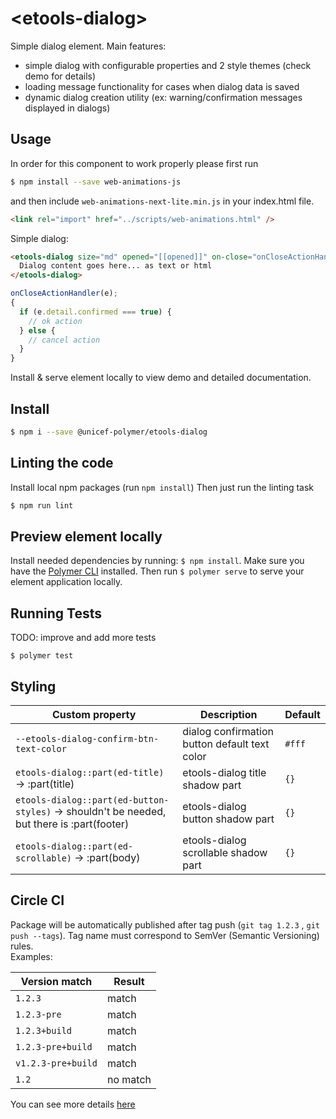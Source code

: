 # \<etools-dialog\>

Simple dialog element.
Main features:

- simple dialog with configurable properties and 2 style themes (check demo for details)
- loading message functionality for cases when dialog data is saved
- dynamic dialog creation utility (ex: warning/confirmation messages displayed in dialogs)

## Usage

In order for this component to work properly please first run

```bash
$ npm install --save web-animations-js
```

and then include `web-animations-next-lite.min.js` in your index.html file.

```html
<link rel="import" href="../scripts/web-animations.html" />
```

Simple dialog:

```html
<etools-dialog size="md" opened="[[opened]]" on-close="onCloseActionHandler" dialog-title="Some title">
  Dialog content goes here... as text or html
</etools-dialog>
```

```javascript
onCloseActionHandler(e);
{
  if (e.detail.confirmed === true) {
    // ok action
  } else {
    // cancel action
  }
}
```

Install & serve element locally to view demo and detailed documentation.

## Install

```bash
$ npm i --save @unicef-polymer/etools-dialog
```

## Linting the code

Install local npm packages (run `npm install`)
Then just run the linting task

```bash
$ npm run lint
```

## Preview element locally

Install needed dependencies by running: `$ npm install`.
Make sure you have the [Polymer CLI](https://www.npmjs.com/package/polymer-cli) installed. Then run `$ polymer serve` to serve your element application locally.

## Running Tests

TODO: improve and add more tests

```
$ polymer test
```

## Styling

| Custom property                                                                            | Description                                   | Default |
| ------------------------------------------------------------------------------------------ | --------------------------------------------- | ------- |
| `--etools-dialog-confirm-btn-text-color`                                                   | dialog confirmation button default text color | `#fff`  |
| `etools-dialog::part(ed-title)` -> :part(title)                                            | etools-dialog title shadow part               | `{}`    |
| `etools-dialog::part(ed-button-styles)` -> shouldn't be needed, but there is :part(footer) | etools-dialog button shadow part              | `{}`    |
| `etools-dialog::part(ed-scrollable)` -> :part(body)                                       | etools-dialog scrollable shadow part          | `{}`    |

## Circle CI

Package will be automatically published after tag push (`git tag 1.2.3` , `git push --tags`). Tag name must correspond to SemVer (Semantic Versioning) rules.  
Examples:

| Version match      | Result   |
| ------------------ | -------- |
| `1.2.3`            | match    |
| `1.2.3-pre`        | match    |
| `1.2.3+build`      | match    |
| `1.2.3-pre+build`  | match    |
| `v1.2.3-pre+build` | match    |
| `1.2`              | no match |

You can see more details [here](https://rgxdb.com/r/40OZ1HN5)
